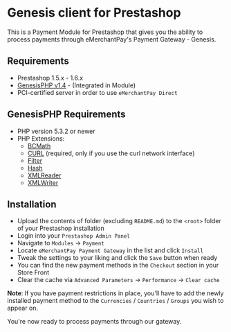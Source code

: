Genesis client for Prestashop
=============================

This is a Payment Module for Prestashop that gives you the ability to process payments through eMerchantPay's Payment Gateway - Genesis.

Requirements
------------

* Prestashop 1.5.x - 1.6.x
* [GenesisPHP v1.4](https://github.com/GenesisGateway/genesis_php) - (Integrated in Module)
* PCI-certified server in order to use ```eMerchantPay Direct```

GenesisPHP Requirements
------------

* PHP version 5.3.2 or newer
* PHP Extensions:
    * [BCMath](https://php.net/bcmath)
    * [CURL](https://php.net/curl) (required, only if you use the curl network interface)
    * [Filter](https://php.net/filter)
    * [Hash](https://php.net/hash)
    * [XMLReader](https://php.net/xmlreader)
    * [XMLWriter](https://php.net/xmlwriter)

Installation
------------

* Upload the contents of folder (excluding ```README.md```) to the ```<root>``` folder of your Prestashop installation
* Login into your ```Prestashop Admin Panel```
* Navigate to ```Modules``` -> ```Payment```
* Locate ```eMerchantPay Payment Gateway``` in the list and click ```Install```
* Tweak the settings to your liking and click the ```Save``` button when ready
* You can find the new payment methods in the ```Checkout``` section in your Store Front
* Clear the cache via ```Advanced Parameters``` -> ```Performance``` -> ```Clear cache```

__Note__: If you have payment restrictions in place, you'll have to add the newly installed payment method to the ```Currencies``` / ```Countries``` / ```Groups``` you wish to appear on.

You're now ready to process payments through our gateway.
